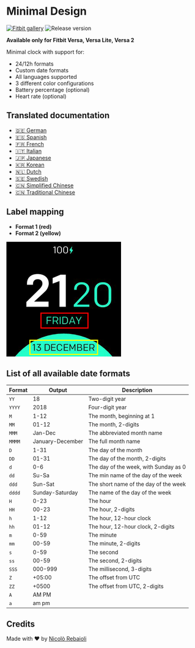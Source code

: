 # Minimal Design
[![Fitbit gallery](https://img.shields.io/badge/Fitbit%20gallery-%2300B0B9?style=flat-square&logo=fitbit&logoColor=white)](https://gallery.fitbit.com/details/0f2f12b5-482e-4882-a733-d6687a0f1413)
![Release version](https://img.shields.io/github/v/release/Samurai016/Minimal-Design?style=flat-square)

**Available only for Fitbit Versa, Versa Lite, Versa 2**

Minimal clock with support for:
- 24/12h formats
- Custom date formats
- All languages supported
- 3 different color configurations
- Battery percentage (optional)
- Heart rate (optional)

## Translated documentation
- [:de: German](./docs/de/README.md)
- [:es: Spanish](./docs/es/README.md)
- [:fr: French](./docs/fr/README.md)
- [:it: Italian](./docs/it/README.md)
- [:jp: Japanese](./docs/ja/README.md)
- [:kr: Korean](./docs/ko/README.md)
- [:netherlands: Dutch](./docs/nl/README.md)
- [:sweden: Swedish](./docs/sv/README.md)
- [:cn: Simplified Chinese](./docs/zh/README.md)
- [:cn: Traditional Chinese](./docs/zh-TW/README.md)

## Label mapping

- **Format 1 (red)**
- **Format 2 (yellow)**

![Label mapping](labels.png)

## List of all available date formats
| Format | Output           | Description                           |
| ------ | ---------------- | ------------------------------------- |
| `YY`   | 18               | Two-digit year                        |
| `YYYY` | 2018             | Four-digit year                       |
| `M`    | 1-12             | The month, beginning at 1             |
| `MM`   | 01-12            | The month, 2-digits                   |
| `MMM`  | Jan-Dec          | The abbreviated month name            |
| `MMMM` | January-December | The full month name                   |
| `D`    | 1-31             | The day of the month                  |
| `DD`   | 01-31            | The day of the month, 2-digits        |
| `d`    | 0-6              | The day of the week, with Sunday as 0 |
| `dd`   | Su-Sa            | The min name of the day of the week   |
| `ddd`  | Sun-Sat          | The short name of the day of the week |
| `dddd` | Sunday-Saturday  | The name of the day of the week       |
| `H`    | 0-23             | The hour                              |
| `HH`   | 00-23            | The hour, 2-digits                    |
| `h`    | 1-12             | The hour, 12-hour clock               |
| `hh`   | 01-12            | The hour, 12-hour clock, 2-digits     |
| `m`    | 0-59             | The minute                            |
| `mm`   | 00-59            | The minute, 2-digits                  |
| `s`    | 0-59             | The second                            |
| `ss`   | 00-59            | The second, 2-digits                  |
| `SSS`  | 000-999          | The millisecond, 3-digits             |
| `Z`    | +05:00           | The offset from UTC                   |
| `ZZ`   | +0500            | The offset from UTC, 2-digits         |
| `A`    | AM PM            |                                       |
| `a`    | am pm            |                                       |

## Credits
Made with :heart: by [Nicolò Rebaioli](https://www.rebaioli.altervista.org)